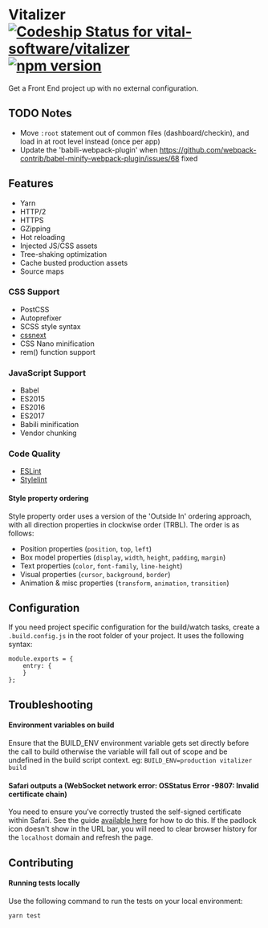 # Vitalizer [ ![Codeship Status for vital-software/vitalizer](https://app.codeship.com/projects/d1e97e30-f4f5-0135-8b1f-4a1efb3ae25c/status?branch=master)](https://app.codeship.com/projects/273449) [![npm version](https://badge.fury.io/js/vitalizer.svg)](https://badge.fury.io/js/vitalizer)
Get a Front End project up with no external configuration.

## TODO Notes
- Move `:root` statement out of common files (dashboard/checkin), and load in at root level instead (once per app)
- Update the 'babili-webpack-plugin' when https://github.com/webpack-contrib/babel-minify-webpack-plugin/issues/68 fixed

## Features
- Yarn
- HTTP/2
- HTTPS
- GZipping
- Hot reloading
- Injected JS/CSS assets
- Tree-shaking optimization
- Cache busted production assets
- Source maps


### CSS Support
- PostCSS
- Autoprefixer
- SCSS style syntax
- [cssnext](http://cssnext.io/)
- CSS Nano minification
- rem() function support


### JavaScript Support
- Babel
- ES2015
- ES2016
- ES2017
- Babili minification
- Vendor chunking


### Code Quality
- [ESLint](http://eslint.org/)
- [Stylelint](http://stylelint.io/)

#### Style property ordering
Style property order uses a version of the 'Outside In' ordering approach, with all direction properties in clockwise order (TRBL). The order is as follows:

- Position properties (`position`, `top`, `left`)
- Box model properties (`display`, `width`, `height`, `padding`, `margin`)
- Text properties (`color`, `font-family`, `line-height`)
- Visual properties (`cursor`, `background`, `border`)
- Animation & misc properties (`transform`, `animation`, `transition`)



## Configuration
If you need project specific configuration for the build/watch tasks, create a `.build.config.js` in the root folder of your project. It uses the following syntax:

```
module.exports = {
    entry: {
    }
};
```


## Troubleshooting

#### Environment variables on build
Ensure that the BUILD_ENV environment variable gets set directly before the call to build otherwise the variable will fall out of scope and be undefined in the build script context.
eg: `BUILD_ENV=production vitalizer build`

#### Safari outputs a (WebSocket network error: OSStatus Error -9807: Invalid certificate chain)
You need to ensure you've correctly trusted the self-signed certificate within Safari. See the guide [available here](http://blog.marcon.me/post/24874118286/secure-websockets-safari) for how to do this. If the padlock icon doesn't show in the URL bar, you will need to clear browser history for the `localhost` domain and refresh the page.


## Contributing

#### Running tests locally
Use the following command to run the tests on your local environment:

    yarn test
